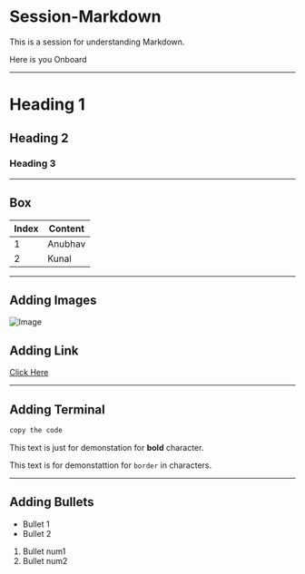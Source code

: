 # Session-Markdown
This is a session for understanding Markdown.

Here is you Onboard

---

# Heading 1
## Heading 2
### Heading 3

---

## Box

| Index | Content |
|---|---|
| 1 | Anubhav |
| 2 | Kunal |

---

## Adding Images

![Image](https://i.kym-cdn.com/entries/icons/original/000/023/977/cover3.jpg)

## Adding Link

[Click Here](https://lh3.googleusercontent.com/proxy/TDMmDX7QJX546k3hhvBCKW9a_LdB3LHgs591odBtkkfss2MClBONdEQPN2pTog2K61nGFmfF-0bgwCX8XQ6jVUGj)

---

## Adding Terminal 

```python
copy the code
```

This text is just for demonstation for **bold** character.

This text is for demonstattion for `border` in characters.

---

## Adding Bullets
- Bullet 1
- Bullet 2

1. Bullet num1
2. Bullet num2
